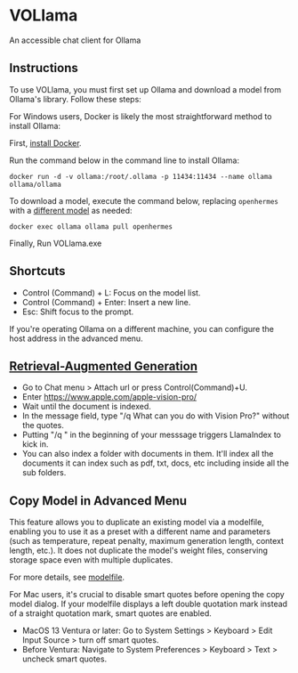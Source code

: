 # VOLlama
An accessible chat client for Ollama

## Instructions

To use VOLlama, you must first set up Ollama and download a model from Ollama's library. Follow these steps:

For Windows users, Docker is likely the most straightforward method to install Ollama:

First, [install Docker](https://docs.docker.com/get-docker/).

Run the command below in the command line to install Ollama:
```
docker run -d -v ollama:/root/.ollama -p 11434:11434 --name ollama ollama/ollama
```

To download a model, execute the command below, replacing `openhermes` with a [different model](https://ollama.ai/library) as needed:
```
docker exec ollama ollama pull openhermes
```

Finally, Run VOLlama.exe

## Shortcuts

* Control (Command) + L: Focus on the model list.
* Control (Command) + Enter: Insert a new line.
* Esc: Shift focus to the prompt.

If you're operating Ollama on a different machine, you can configure the host address in the advanced menu.

## [Retrieval-Augmented Generation](https://blogs.nvidia.com/blog/what-is-retrieval-augmented-generation/)

* Go to Chat menu > Attach url or press Control(Command)+U.
* Enter https://www.apple.com/apple-vision-pro/
* Wait until the document is indexed.
* In the message field, type "/q What can you do with Vision Pro?" without the quotes.
* Putting "/q " in the beginning of your messsage triggers LlamaIndex to kick in.
* You can also index a folder with documents in them. It'll index all the documents it can index such as pdf, txt, docs, etc including inside all the sub folders.

## Copy Model in Advanced Menu

This feature allows you to duplicate an existing model via a modelfile, enabling you to use it as a preset with a different name and parameters (such as temperature, repeat penalty, maximum generation length, context length, etc.). It does not duplicate the model's weight files, conserving storage space even with multiple duplicates.

For more details, see [modelfile](https://github.com/ollama/ollama/blob/main/docs/modelfile.md).

For Mac users, it's crucial to disable smart quotes before opening the copy model dialog. If your modelfile displays a left double quotation mark instead of a straight quotation mark, smart quotes are enabled.

* MacOS 13 Ventura or later: Go to System Settings > Keyboard > Edit Input Source > turn off smart quotes.
* Before Ventura: Navigate to System Preferences > Keyboard > Text > uncheck smart quotes.

